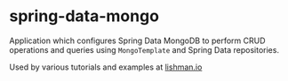 # spring-data-mongo

Application which configures Spring Data MongoDB to perform CRUD operations and queries using `MongoTemplate` and Spring Data repositories.
                    
Used by various tutorials and examples at [lishman.io](http://lishman.io)


